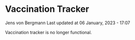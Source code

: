 Vaccination Tracker
================
Jens von Bergmann
Last updated at 06 January, 2023 - 17:07

Vaccination tracker is no longer functional.
